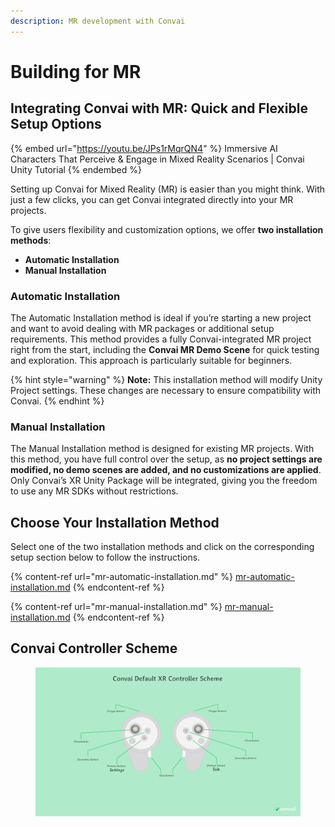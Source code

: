 ```yaml
---
description: MR development with Convai
---
```


# Building for MR

## Integrating Convai with MR: Quick and Flexible Setup Options

{% embed url="https://youtu.be/JPs1rMqrQN4" %}
Immersive AI Characters That Perceive & Engage in Mixed Reality Scenarios | Convai Unity Tutorial
{% endembed %}

Setting up Convai for Mixed Reality (MR) is easier than you might think. With just a few clicks, you can get Convai integrated directly into your MR projects.

To give users flexibility and customization options, we offer **two installation methods**:

* **Automatic Installation**
* **Manual Installation**

### **Automatic Installation**

The Automatic Installation method is ideal if you’re starting a new project and want to avoid dealing with MR packages or additional setup requirements. This method provides a fully Convai-integrated MR project right from the start, including the **Convai MR Demo Scene** for quick testing and exploration. This approach is particularly suitable for beginners.

{% hint style="warning" %}
**Note:** This installation method will modify Unity Project settings. These changes are necessary to ensure compatibility with Convai.
{% endhint %}

### **Manual Installation**

The Manual Installation method is designed for existing MR projects. With this method, you have full control over the setup, as **no project settings are modified, no demo scenes are added, and no customizations are applied**. Only Convai’s XR Unity Package will be integrated, giving you the freedom to use any MR SDKs without restrictions.



## Choose Your Installation Method

Select one of the two installation methods and click on the corresponding setup section below to follow the instructions.

{% content-ref url="mr-automatic-installation.md" %}
[mr-automatic-installation.md](mr-automatic-installation.md)
{% endcontent-ref %}

{% content-ref url="mr-manual-installation.md" %}
[mr-manual-installation.md](mr-manual-installation.md)
{% endcontent-ref %}

## Convai Controller Scheme

<figure><img src="../../../../../.gitbook/assets/ConvaiDefaultXRControllerScheme.png" alt=""><figcaption></figcaption></figure>

